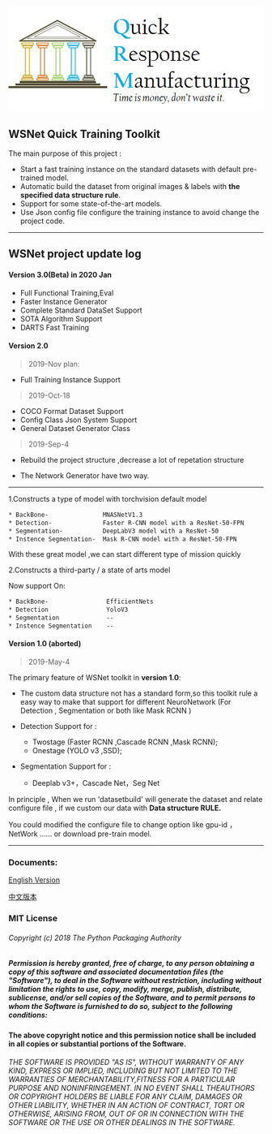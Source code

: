 ![](./quick.jpg)




 
## WSNet Quick Training Toolkit




The main purpose of this project :

* Start a fast training instance on the standard datasets with default pre-trained model.
*  Automatic build the dataset from original images & labels with **the specified data structure rule**.
* Support for some state-of-the-art models.  
* Use Json config file configure the training instance to avoid change the project code.














****

## WSNet project update log

#### Version 3.0(Beta) in 2020 Jan


* Full Functional Training,Eval
* Faster Instance Generator
* Complete Standard DataSet Support
* SOTA Algorithm Support
* DARTS Fast Training 



#### Version 2.0 


> 2019-Nov plan:

* Full Training Instance Support
  

> 2019-Oct-18

* COCO Format Dataset Support
* Config Class Json System Support
* General Dataset Generator Class 





> 2019-Sep-4


* Rebuild the project structure ,decrease a lot of repetation structure

* The Network Generator have two way.

****

1.Constructs a type of model with torchvision default model

    * BackBone-               MNASNetV1.3
    * Detection-              Faster R-CNN model with a ResNet-50-FPN
    * Segmentation-           DeepLabV3 model with a ResNet-50
    * Instence Segmentation-  Mask R-CNN model with a ResNet-50-FPN


With these great model ,we can start different type of mission quickly

2.Constructs a third-party / a state of arts model

Now support On:


    * BackBone-                EfficientNets
    * Detection                YoloV3
    * Segmentation             --
    * Instence Segmentation    -- 



#### Version 1.0 (aborted)
>2019-May-4

The primary feature of WSNet toolkit in **version 1.0**:

* The custom data structure not has a standard form,so this toolkit rule a easy way to make that support for different NeuroNetwork (For Detection , Segmentation or both like Mask RCNN )

* Detection Support for :
  * Twostage (Faster RCNN ,Cascade RCNN ,Mask RCNN);
  * Onestage (YOLO v3 ,SSD);

* Segmentation Support for : 
    * Deeplab v3+，Cascade Net，Seg Net

In principle , When we run 'datasetbuild' will generate the dataset and relate configure file , if we custom our data with **Data structure RULE.**

You could modified the configure file to change option like gpu-id ，NetWork ...... or download pre-train model.

****





### Documents:

[English Version](./DocumentEN_US.md)

[中文版本](./DocumentZH_CN.md)



### **MIT License**
###### Copyright (c) 2018 The Python Packaging Authority

##### Permission is hereby granted, free of charge, to any person obtaining a copy of this software and associated documentation files (the "Software"), to deal in the Software without restriction, including without limitation the rights to use, copy, modify, merge, publish, distribute, sublicense, and/or sell copies of the Software, and to permit persons to whom the Software is furnished to do so, subject to the following conditions:

**The above copyright notice and this permission notice shall be included in all
copies or substantial portions of the Software.**

###### THE SOFTWARE IS PROVIDED "AS IS", WITHOUT WARRANTY OF ANY KIND, EXPRESS OR IMPLIED, INCLUDING BUT NOT LIMITED TO THE WARRANTIES OF MERCHANTABILITY,FITNESS FOR A PARTICULAR PURPOSE AND NONINFRINGEMENT. IN NO EVENT SHALL THEAUTHORS OR COPYRIGHT HOLDERS BE LIABLE FOR ANY CLAIM, DAMAGES OR OTHER LIABILITY, WHETHER IN AN ACTION OF CONTRACT, TORT OR OTHERWISE, ARISING FROM, OUT OF OR IN CONNECTION WITH THE SOFTWARE OR THE USE OR OTHER DEALINGS IN THE SOFTWARE.